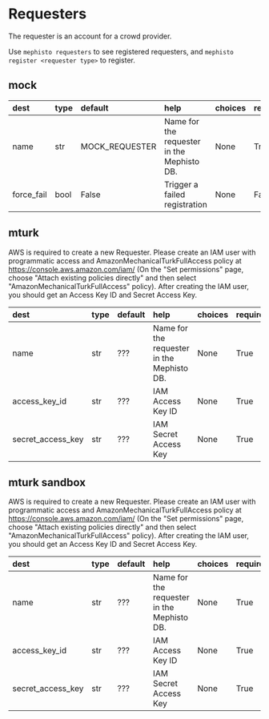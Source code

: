 <!---
  Copyright (c) Meta Platforms and its affiliates.
  This source code is licensed under the MIT license found in the
  LICENSE file in the root directory of this source tree.
-->


# Requesters


The requester is an account for a crowd provider.

Use `mephisto requesters` to see registered requesters, and `mephisto register <requester type>` to register.     
## mock


  

|dest|type|default|help|choices|required|
| :--- | :--- | :--- | :--- | :--- | :--- |
|name|str|MOCK_REQUESTER|Name for the requester in the Mephisto DB.|None|True|
|force_fail|bool|False|Trigger a failed registration|None|False|

## mturk


AWS is required to create a new Requester. Please create an IAM user with programmatic access and AmazonMechanicalTurkFullAccess policy at https://console.aws.amazon.com/iam/ (On the "Set permissions" page, choose "Attach existing policies directly" and then select "AmazonMechanicalTurkFullAccess" policy). After creating the IAM user, you should get an Access Key ID and Secret Access Key.  

|dest|type|default|help|choices|required|
| :--- | :--- | :--- | :--- | :--- | :--- |
|name|str|???|Name for the requester in the Mephisto DB.|None|True|
|access_key_id|str|???|IAM Access Key ID|None|True|
|secret_access_key|str|???|IAM Secret Access Key|None|True|

## mturk sandbox


AWS is required to create a new Requester. Please create an IAM user with programmatic access and AmazonMechanicalTurkFullAccess policy at https://console.aws.amazon.com/iam/ (On the "Set permissions" page, choose "Attach existing policies directly" and then select "AmazonMechanicalTurkFullAccess" policy). After creating the IAM user, you should get an Access Key ID and Secret Access Key.  

|dest|type|default|help|choices|required|
| :--- | :--- | :--- | :--- | :--- | :--- |
|name|str|???|Name for the requester in the Mephisto DB.|None|True|
|access_key_id|str|???|IAM Access Key ID|None|True|
|secret_access_key|str|???|IAM Secret Access Key|None|True|

